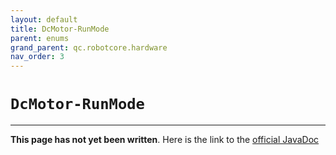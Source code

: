 ```yaml
---
layout: default
title: DcMotor-RunMode
parent: enums
grand_parent: qc.robotcore.hardware
nav_order: 3
---
```

# `DcMotor-RunMode`
---
**This page has not yet been written**. Here is the link to the [official JavaDoc](https://ftctechnh.github.io/ftc_app/doc/javadoc/com/qualcomm/robotcore/hardware/DcMotor.RunMode.html)
        